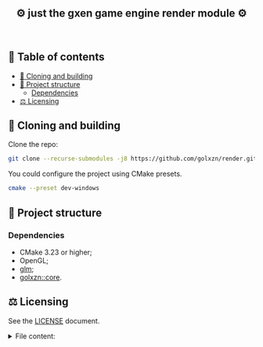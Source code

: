 <br/>
<!-- <p align="center">
	<img src="assets/CuteCoreLogo.png" />
</p> -->
<h2 align="center">⚙️ just the <b>gxen</b> game engine <b>render</b> module ⚙️</h2>

<br/>

<h2>📜 Table of contents </h2>

- [🧟 Cloning and building](#-cloning-and-building)
- [🧱 Project structure](#-project-structure)
	- [Dependencies](#dependencies)
- [⚖️ Licensing](#️-licensing)

## 🧟 Cloning and building

Clone the repo:

```sh
git clone --recurse-submodules -j8 https://github.com/golxzn/render.git
```

You could configure the project using CMake presets.

```sh
cmake --preset dev-windows
```

## 🧱 Project structure

### Dependencies

- CMake 3.23 or higher;
- OpenGL;
- [glm](https://github.com/g-truc/glm);
- [golxzn::core](https://github.com/golxzn/core).

## ⚖️ Licensing

See the [LICENSE](LICENSE) document.

<details>
<summary>File content:</summary>

```
MIT License

Copyright (c) 2022 Ruslan Golovinskii

Permission is hereby granted, free of charge, to any person obtaining a copy
of this software and associated documentation files (the "Software"), to deal
in the Software without restriction, including without limitation the rights
to use, copy, modify, merge, publish, distribute, sublicense, and/or sell
copies of the Software, and to permit persons to whom the Software is
furnished to do so, subject to the following conditions:

The above copyright notice and this permission notice shall be included in all
copies or substantial portions of the Software.

THE SOFTWARE IS PROVIDED "AS IS", WITHOUT WARRANTY OF ANY KIND, EXPRESS OR
IMPLIED, INCLUDING BUT NOT LIMITED TO THE WARRANTIES OF MERCHANTABILITY,
FITNESS FOR A PARTICULAR PURPOSE AND NONINFRINGEMENT. IN NO EVENT SHALL THE
AUTHORS OR COPYRIGHT HOLDERS BE LIABLE FOR ANY CLAIM, DAMAGES OR OTHER
LIABILITY, WHETHER IN AN ACTION OF CONTRACT, TORT OR OTHERWISE, ARISING FROM,
OUT OF OR IN CONNECTION WITH THE SOFTWARE OR THE USE OR OTHER DEALINGS IN THE
SOFTWARE.
```
</details>